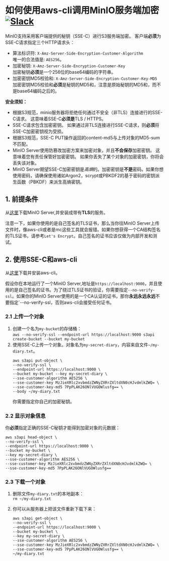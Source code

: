 # 如何使用aws-cli调用MinIO服务端加密 [![Slack](https://slack.min.io/slack?type=svg)](https://slack.min.io)
 

MinIO支持采用客户端提供的秘钥（SSE-C）进行S3服务端加密。
客户端**必须**为SSE-C请求指定三个HTTP请求头：
 - 算法标识符: `X-Amz-Server-Side-Encryption-Customer-Algorithm`  
   唯一的合法值是: `AES256`。
 - 加密秘钥: `X-Amz-Server-Side-Encryption-Customer-Key`  
   加密秘钥**必须**是一个256位的base64编码的字符串。
 - 加密密钥MD5校验和: `X-Amz-Server-Side-Encryption-Customer-Key-MD5`  
   加密密钥MD5校验和**必须**是秘钥的MD5和，注意是原始秘钥的MD5和，而不是base64编码之后的。

**安全须知：**
 - 根据S3规范，minio服务器将拒绝任何通过不安全（非TLS）连接进行的SSE-C请求。 这意味着SSE-C**必须是**TLS / HTTPS。
 - SSE-C请求包含加密密钥。 如果通过非TLS连接进行SSE-C请求，则**必须**将SSE-C加密密钥视为受损。
 - 根据S3规范，SSE-C PUT操作返回的content-md5与上传对象的MD5-sum不匹配。
 - MinIO Server使用防篡改加密方案来加密对象，并且**不会保存**加密密钥。 这意味着您有责任保管好加密密钥。 如果你丢失了某个对象的加密密钥，你将会丢失该对象。
 - MinIO Server期望SSE-C加密密钥是*高熵*的。加密密钥是**不是**密码。如果你想使用密码，请确保使用诸如Argon2，scrypt或PBKDF2的基于密码的密钥派生函数（PBKDF）来派生高熵密钥。

## 1. 前提条件

从[这里](https://docs.min.io/docs/how-to-secure-access-to-minio-server-with-tls)下载MinIO Server,并安装成带有**TLS**的服务。

注意一下，如果你使用的是自己签名的TLS证书，那么当你往MinIO Server上传文件时，像aws-cli或者是mc这些工具就会报错。如果你想获得一个CA结构签名的TLS证书，请参考`Let's Encrypt`。自己签名的证书应该仅做为内部开发和测试。

## 2. 使用SSE-C和aws-cli

从[这里](https://docs.min.io/docs/aws-cli-with-minio)下载并安装aws-cli。

假设你在本地运行了一个MinIO Server,地址是`https://localhost:9000`，并且使用的是自己签名的证书。为了绕过TLS证书的验证，你需要指定`--no-verify-ssl`。如果你的MinIO Server使用的是一个CA认证的证书，那你**永远永远永远**不要指定`--no-verify-ssl，否则aws-cli会接受任何证书。

### 2.1 上传一个对象

1. 创建一个名为`my-bucket`的存储桶：  
`aws --no-verify-ssl --endpoint-url https://localhost:9000 s3api create-bucket --bucket my-bucket`
2. 使用SSE-C上传一个对象。对象名为`my-secret-diary`，内容来自文件`~/my-diary.txt`。
    ```
    aws s3api put-object \
    --no-verify-ssl \
    --endpoint-url https://localhost:9000 \
    --bucket my-bucket --key my-secret-diary \
    --sse-customer-algorithm AES256 \
    --sse-customer-key MzJieXRlc2xvbmdzZWNyZXRrZXltdXN0cHJvdmlkZWQ= \
    --sse-customer-key-md5 7PpPLAK26ONlVUGOWlusfg== \
    --body ~/my-diary.txt
    ```
    你需要指定你自己的加密秘钥。

### 2.2 显示对象信息
  你**必须**指定正确的SSE-C秘钥才能得到加密对象的元数据：
  ```
  aws s3api head-object \
  --no-verify-ssl \
  --endpoint-url https://localhost:9000 \
  --bucket my-bucket \
  --key my-secret-diary \
  --sse-customer-algorithm AES256 \
  --sse-customer-key MzJieXRlc2xvbmdzZWNyZXRrZXltdXN0cHJvdmlkZWQ= \
  --sse-customer-key-md5 7PpPLAK26ONlVUGOWlusfg==
  ```

### 2.3 下载一个对象

1. 删除文件`my-diary.txt`的本地副本：  
   `rm ~/my-diary.txt` 
   
2. 你可以从服务器上把该文件重新下载下来：
   ```
   aws s3api get-object \
   --no-verify-ssl \
   --endpoint-url https://localhost:9000 \
   --bucket my-bucket \
   --key my-secret-diary \
   --sse-customer-algorithm AES256 \
   --sse-customer-key MzJieXRlc2xvbmdzZWNyZXRrZXltdXN0cHJvdmlkZWQ= \
   --sse-customer-key-md5 7PpPLAK26ONlVUGOWlusfg== \
   ~/my-diary.txt
   ```

   